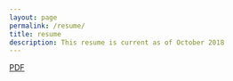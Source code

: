 ```yaml
---
layout: page
permalink: /resume/
title: resume
description: This resume is current as of October 2018
---
```

[PDF](/../assets/David_Russell_Resume_2018.pdf)
